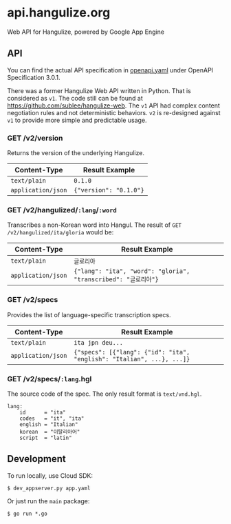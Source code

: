 # api.hangulize.org

Web API for Hangulize, powered by Google App Engine

## API

You can find the actual API specification in [openapi.yaml](openapi.yaml) under
OpenAPI Specification 3.0.1.

There was a former Hangulize Web API written in Python. That is considered as
`v1`. The code still can be found at https://github.com/sublee/hangulize-web.
The `v1` API had complex content negotiation rules and not deterministic
behaviors. `v2` is re-designed against `v1` to provide more simple and
predictable usage.

### GET /v2/version

Returns the version of the underlying Hangulize.

| Content-Type       | Result Example  |
| ------------------ | --------------- |
| `text/plain`       | `0.1.0`         |
| `application/json` | `{"version": "0.1.0"}` |

### GET /v2/hangulized/`:lang`/`:word`

Transcribes a non-Korean word into Hangul.
The result of `GET /v2/hangulized/ita/gloria` would be:

| Content-Type       | Result Example |
| ------------------ | -------------- |
| `text/plain`       | `글로리아`      |
| `application/json` | `{"lang": "ita", "word": "gloria", "transcribed": "글로리아"}` |

### GET /v2/specs

Provides the list of language-specific transcription specs.

| Content-Type       | Result Example |
| ------------------ | -------------- |
| `text/plain`       | `ita jpn deu...` |
| `application/json` | `{"specs": [{"lang": {"id": "ita", "english": "Italian", ...}, ...]}` |

### GET /v2/specs/`:lang`.hgl

The source code of the spec.
The only result format is `text/vnd.hgl`.

```hgl
lang:
    id      = "ita"
    codes   = "it", "ita"
    english = "Italian"
    korean  = "이탈리아어"
    script  = "latin"
```

## Development

To run locally, use Cloud SDK:

```console
$ dev_appserver.py app.yaml
```

Or just run the `main` package:

```console
$ go run *.go
```
